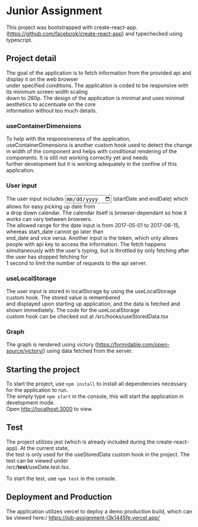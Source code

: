 # Junior Assignment

This project was bootstrapped with create-react-app. (https://github.com/facebook/create-react-app) and typechecked using typescript.

## Project detail

The goal of the application is to fetch information from the provided api and display it on the web browser\
under specified conditions. The application is coded to be responsive with its minimum screen width scaling\
down to 280p. The design of the application is minimal and uses minimal aesthetics to accentuate on the core\
information without too much details.

### useContainerDimensions
To help with the responsiveness of the application, useContainerDimensions is another custom hook used to detect the change\
in width of the component and helps with conditional rendering of the components. It is still not working correctly yet and needs\
further development but it is working adequately in the confine of this application.

### User input
The user input includes <input type = 'date'> (startDate and endDate) which allows for easy picking up date from\
a drop down calendar. The calendar itself is browser-dependant so how it works can vary between browsers.\
The allowed range for the date input is from 2017-05-01 to 2017-06-15, whereas start_date cannot go later than\
end_date and vice versa.
Another input is the token, which only allows people with api key to access the information. The fetch happens\
simultaneously with the user's typing, but is throttled by only fetching after the user has stopped fetching for\
1 second to limit the number of requests to the api server.

### useLocalStorage
The user input is stored in localStorage by using the useLocalStorage custom hook. The stored value is remembered\
and displayed upon starting up application, and the data is fetched and shown immediately. The code for the useLocalStorage\
custom hook can be checked out at /src/hooks/useStoredData.tsx

### Graph
The graph is rendered using victory (https://formidable.com/open-source/victory/) using data fetched from the server.

## Starting the project

To start the project, use `npm install` to install all dependencies necessary for the application to run.\
The simply type `npm start` in the console, this will start the application in development mode.\
Open [http://localhost:3000](http://localhost:3000) to view.

## Test

The project utilizes jest (which is already included during the create-react-app). At the current state,\
the test is only used for the useStoredData custom hook in the project. The test can be viewed under\
/src/__test__/useDate.test.tsx.

To start the test, use `npm test` in the console.

## Deployment and Production

The application utilizes vercel to deploy a demo production build, which can be viewed here:/
https://job-assignment-l3k1445fe.vercel.app/



